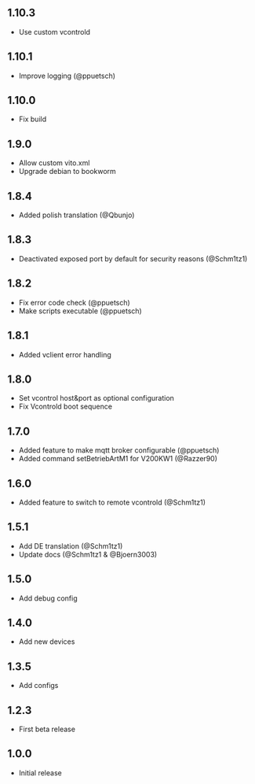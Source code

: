 <!-- https://developers.home-assistant.io/docs/add-ons/presentation#keeping-a-changelog -->

## 1.10.3

- Use custom vcontrold
  
## 1.10.1

- Improve logging (@ppuetsch)

## 1.10.0

- Fix build

## 1.9.0

- Allow custom vito.xml
- Upgrade debian to bookworm

## 1.8.4

- Added polish translation (@Qbunjo)

## 1.8.3

- Deactivated exposed port by default for security reasons (@Schm1tz1)

## 1.8.2

- Fix error code check (@ppuetsch)
- Make scripts executable (@ppuetsch)

## 1.8.1

- Added vclient error handling

## 1.8.0

- Set vcontrol host&port as optional configuration
- Fix Vcontrold boot sequence

## 1.7.0

- Added feature to make mqtt broker configurable (@ppuetsch)
- Added command setBetriebArtM1 for V200KW1 (@Razzer90)

## 1.6.0

- Added feature to switch to remote vcontrold (@Schm1tz1)

## 1.5.1

- Add DE translation (@Schm1tz1)
- Update docs (@Schm1tz1 & @Bjoern3003)

## 1.5.0

- Add debug config

## 1.4.0

- Add new devices

## 1.3.5

- Add configs

## 1.2.3

- First beta release

## 1.0.0

- Initial release
